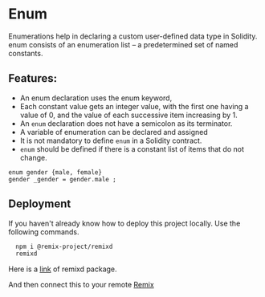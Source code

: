 
# Enum

Enumerations help in declaring
a custom user-defined data type in Solidity. enum consists of an enumeration list – a
predetermined set of named constants.
## Features:



- An enum declaration uses the enum keyword,
- Each constant value gets an integer value, with the first one having a value of 0, and the value of each successive item increasing by 1.
- An `enum` declaration does not have a semicolon as its terminator.
- A variable of enumeration can be declared and assigned
- It is not mandatory to define `enum` in a Solidity contract.
- `enum` should be defined if there is a constant list of items that do not change.

```
enum gender {male, female}
gender _gender = gender.male ;
```
## Deployment

If you haven't already know how to deploy this project locally.
Use the following commands.

```bash
  npm i @remix-project/remixd
  remixd
```
Here is a [link](https://www.npmjs.com/package/@remix-project/remixd) of remixd package.

And then connect this to your remote [Remix](https://remix.ethereum.org/)

